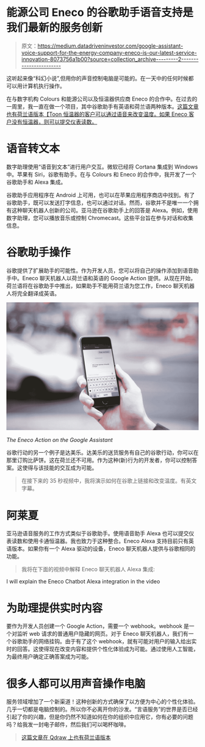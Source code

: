 # 能源公司 Eneco 的谷歌助手语音支持是我们最新的服务创新

> 原文：<https://medium.datadriveninvestor.com/google-assistant-voice-support-for-the-energy-company-eneco-is-our-latest-service-innovation-8073756a1b00?source=collection_archive---------2----------------------->

这听起来像“科幻小说”,但用你的声音控制电脑是可能的。在一天中的任何时候都可以用计算机执行操作。

在与数字机构 Colours 和能源公司以及恒温器供应商 Eneco 的合作中。在过去的一周里，我一直在做一个项目，其中谷歌助手有英语和荷兰语两种版本。[这篇文章也有荷兰语版本【Toon 恒温器的客户可以通过语音来改变温度。如果 Eneco 客户没有恒温器，则可以提交仪表读数。](https://qdraw.nl/blog/design/voice-ondersteuning-voor-eneco-via-google-assistant-is-onze-nieuwste-service-innovatie)

# 语音转文本

数字助理使用“语音到文本”进行用户交互。微软已经将 Cortana 集成到 Windows 中。苹果有 Siri，谷歌有助手。在与 Colours 和 Eneco 的合作中，我开发了一个谷歌助手和 Alexa 集成。

谷歌助手应用程序在 Android 上可用，也可以在苹果应用程序商店中找到。有了谷歌助手，既可以发送打字信息，也可以通过对话。然而，谷歌并不是唯一一个拥有这种聊天机器人创新的公司。亚马逊在谷歌助手上的回答是 Alexa。例如，使用数字助理，您可以播放音乐或控制 Chromecast。这些平台旨在参与对话和收集信息。

# 谷歌助手操作

谷歌提供了扩展助手的可能性。作为开发人员，您可以将自己的操作添加到语音助手中。Eneco 聊天机器人以荷兰语和英语的 Google Action 提供。从现在开始，荷兰语将在谷歌助手中推出，如果助手不能用荷兰语为您工作，Eneco 聊天机器人将完全翻译成英语。

![](img/d37d964fbcfb0583eb257ef33aba2700.png)

*The Eneco Action on the Google Assistant*

谷歌行动的另一个例子是达美乐。达美乐的送货服务有自己的谷歌行动，你可以在那里订购比萨饼。这在荷兰还不可用。作为这种(新)行为的开发者，你可以控制答案。这使得与该技能的交互成为可能。

> 在接下来的 35 秒视频中，我将演示如何在谷歌上链接和改变温度。有英文字幕。

# 阿莱夏

亚马逊语音服务的工作方式类似于谷歌助手。使用语音助手 Alexa 也可以提交仪表读数和使用卡通恒温器。我也致力于这种整合。Eneco Alexa 支持目前只有英语版本。如果你有一个 Alexa 驱动的设备，Eneco 聊天机器人提供与谷歌相同的功能。

> 我将在下面的视频中解释 Eneco 聊天机器人 Alexa 集成:

I will explain the Eneco Chatbot Alexa integration in the video

# 为助理提供实时内容

要作为开发人员创建一个 Google Action，需要一个 webhook。webhook 是一个对监听 web 请求的普通用户隐藏的网页。对于 Eneco 聊天机器人，我们有一个谷歌助手的网络挂钩。由于有了这个 webhook，就有可能对用户的输入给出实时的回答。这使得现在改变内容和提供个性化体验成为可能。通过使用人工智能，为最终用户确定正确答案成为可能。

# 很多人都可以用声音操作电脑

服务领域增加了一个新渠道！这种创新的方式确保了以方便为中心的个性化体验。几乎一切都是电脑控制的。所以你不必离开你的沙发。“言语服务”的世界是否已经引起了你的兴趣，但是你仍然不知道如何在你的组织中应用它，你有必要的问题吗？给我发一封电子邮件，然后我们可以喝杯咖啡。

> [这篇文章在 Qdraw 上也有荷兰语版本](https://qdraw.nl/blog/design/voice-ondersteuning-voor-eneco-via-google-assistant-is-onze-nieuwste-service-innovatie)